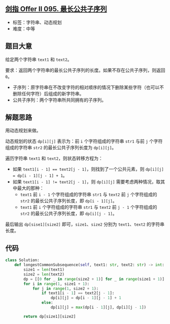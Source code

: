 ## [剑指 Offer II 095. 最长公共子序列](https://leetcode-cn.com/problems/qJnOS7/)

- 标签：字符串、动态规划
- 难度：中等

## 题目大意

给定两个字符串 `text1` 和 `text2`。

要求：返回两个字符串的最长公共子序列的长度。如果不存在公共子序列，则返回 `0`。

- 子序列：原字符串在不改变字符的相对顺序的情况下删除某些字符（也可以不删除任何字符）后组成的新字符串。
- 公共子序列：两个字符串所共同拥有的子序列。

## 解题思路

用动态规划来做。

动态规划的状态 `dp[i][j]` 表示为：前 `i` 个字符组成的字符串 `str1` 与前 `j` 个字符组成的字符串 `str2` 的最长公共子序列长度为 `dp[i][j]`。

遍历字符串 `text1` 和 `text2`，则状态转移方程为：

- 如果 `text1[i - 1] == text2[j - 1]`，则找到了一个公共元素，则 `dp[i][j] = dp[i - 1][j - 1] + 1`。
- 如果 `text1[i - 1] != text2[j - 1]`，则 `dp[i][j]` 需要考虑两种情况，取其中最大的那种：
	- `text1` 前 `i - 1` 个字符组成的字符串 `str1` 与 `text2` 前 `j` 个字符组成的 `str2` 的最长公共子序列长度，即 `dp[i - 1][j]`。
	- `text1` 前 `i` 个字符组成的字符串 `str1` 与 `text2` 前 `j - 1` 个字符组成的 `str2` 的最长公共子序列长度，即 `dp[i][j - 1]`。

最后输出 `dp[sise1][size2]` 即可，`size1`、`size2` 分别为 `text1`、`text2` 的字符串长度。

## 代码

```Python
class Solution:
    def longestCommonSubsequence(self, text1: str, text2: str) -> int:
        size1 = len(text1)
        size2 = len(text2)
        dp = [[0 for _ in range(size2 + 1)] for _ in range(size1 + 1)]
        for i in range(1, size1 + 1):
            for j in range(1, size2 + 1):
                if text1[i - 1] == text2[j - 1]:
                    dp[i][j] = dp[i - 1][j - 1] + 1
                else:
                    dp[i][j] = max(dp[i - 1][j], dp[i][j - 1])

        return dp[size1][size2]
```

